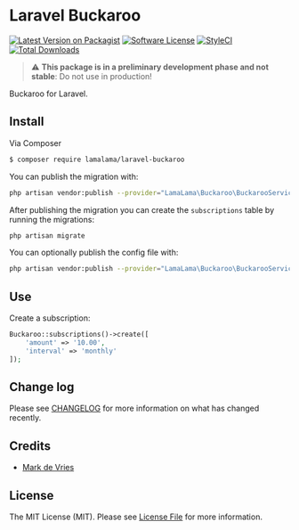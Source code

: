 # Laravel Buckaroo

[![Latest Version on Packagist](https://img.shields.io/packagist/v/lamalama/laravel-buckaroo.svg?style=flat-square)](https://packagist.org/packages/lamalama/laravel-buckaroo)
[![Software License](https://img.shields.io/badge/license-MIT-brightgreen.svg?style=flat-square)](LICENSE.md)
[![StyleCI](https://github.styleci.io/repos/268217938/shield?branch=master)](https://github.styleci.io/repos/268217938)
[![Total Downloads](https://img.shields.io/packagist/dt/lamalama/laravel-buckaroo.svg?style=flat-square)](https://packagist.org/packages/lamalama/laravel-buckaroo)

> :warning: **This package is in a preliminary development phase and not stable**: Do not use in production!

Buckaroo for Laravel.

## Install

Via Composer

``` bash
$ composer require lamalama/laravel-buckaroo
```

You can publish the migration with:
```bash
php artisan vendor:publish --provider="LamaLama\Buckaroo\BuckarooServiceProvider" --tag="migrations"
```

After publishing the migration you can create the `subscriptions` table by running the migrations:

```bash
php artisan migrate
```

You can optionally publish the config file with:
```bash
php artisan vendor:publish --provider="LamaLama\Buckaroo\BuckarooServiceProvider" --tag="config"
```

## Use

Create a subscription:

```php
Buckaroo::subscriptions()->create([
    'amount' => '10.00',
    'interval' => 'monthly'
]);
```

## Change log

Please see [CHANGELOG](CHANGELOG.md) for more information on what has changed recently.

## Credits

- [Mark de Vries](https://github.com/lamalamaMark)

## License

The MIT License (MIT). Please see [License File](LICENSE.md) for more information.
